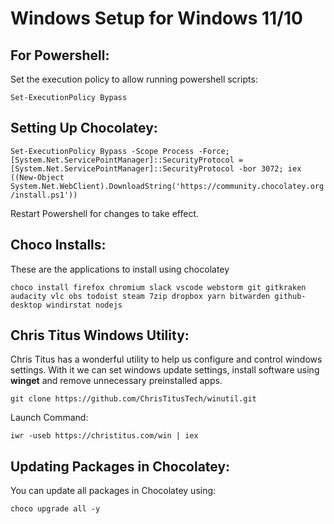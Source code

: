 # Windows Setup for Windows 11/10

## For Powershell: 

Set the execution policy to allow running powershell scripts:

`Set-ExecutionPolicy Bypass`

## Setting Up Chocolatey:

`Set-ExecutionPolicy Bypass -Scope Process -Force; [System.Net.ServicePointManager]::SecurityProtocol = [System.Net.ServicePointManager]::SecurityProtocol -bor 3072; iex ((New-Object System.Net.WebClient).DownloadString('https://community.chocolatey.org/install.ps1'))`

Restart Powershell for changes to take effect.

## Choco Installs:

These are the applications to install using chocolatey

`choco install firefox chromium slack vscode webstorm git gitkraken audacity vlc obs todoist steam 7zip dropbox yarn bitwarden github-desktop windirstat nodejs`

## Chris Titus Windows Utility:

Chris Titus has a wonderful utility to help us configure and control windows settings. With it we can set windows update settings, install software using **winget** and remove unnecessary preinstalled apps.

`git clone https://github.com/ChrisTitusTech/winutil.git`

Launch Command:

`iwr -useb https://christitus.com/win | iex`

## Updating Packages in Chocolatey:

You can update all packages in Chocolatey using: 

`choco upgrade all -y`